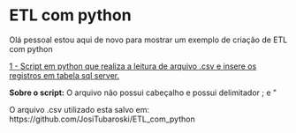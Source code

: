 # ETL com python

Olá pessoal estou aqui de novo para mostrar um exemplo de criação de ETL com python

<div> 
<p><a href="https://github.com/JosiTubaroski/ETL_com_python/blob/main/ETL_Clientes.py">1 - Script em python que realiza a leitura de arquivo .csv e insere os registros em tabela sql server.</a></p>
</div> 

<p><b>Sobre o script:</b> O arquivo não possui cabeçalho e possui delimitador ; e " </p>
O arquivo .csv utilizado esta salvo em: https://github.com/JosiTubaroski/ETL_com_python
